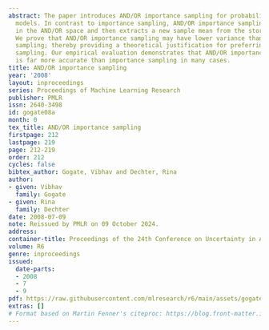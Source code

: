 ```yaml
---
abstract: The paper introduces AND/OR importance sampling for probabilistic graphical
  models. In contrast to importance sampling, AND/OR importance sampling caches samples
  in the AND/OR space and then extracts a new sample mean from the stored samples.
  We prove that AND/OR importance sampling may have lower variance than importance
  sampling; thereby providing a theoretical justification for preferring it over importance
  sampling. Our empirical evaluation demonstrates that AND/OR importance sampling
  is far more accurate than importance sampling in many cases.
title: AND/OR importance sampling
year: '2008'
layout: inproceedings
series: Proceedings of Machine Learning Research
publisher: PMLR
issn: 2640-3498
id: gogate08a
month: 0
tex_title: AND/OR importance sampling
firstpage: 212
lastpage: 219
page: 212-219
order: 212
cycles: false
bibtex_author: Gogate, Vibhav and Dechter, Rina
author:
- given: Vibhav
  family: Gogate
- given: Rina
  family: Dechter
date: 2008-07-09
note: Reissued by PMLR on 09 October 2024.
address:
container-title: Proceedings of the 24th Conference on Uncertainty in Artificial Intelligence
volume: R6
genre: inproceedings
issued:
  date-parts:
  - 2008
  - 7
  - 9
pdf: https://raw.githubusercontent.com/mlresearch/r6/main/assets/gogate08a/gogate08a.pdf
extras: []
# Format based on Martin Fenner's citeproc: https://blog.front-matter.io/posts/citeproc-yaml-for-bibliographies/
---
```

